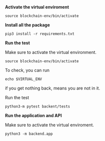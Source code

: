 **Activate the virtual enviroment**

```
source blockchain-env/bin/activate
```

**Install all the package**

```
pip3 install -r requirements.txt
```

**Run the test**

Make sure to activate the virtual environment.

```
source blockchain-env/bin/activate
```

To check, you can run

```
echo $VIRTUAL_ENV
```

if you get nothing back, means you are not in it.

Run the test

```
python3-m pytest backent/tests
```

**Run the application and API**

Make sure to activate the virtual enviroment.

```
python3 -m backend.app
```
